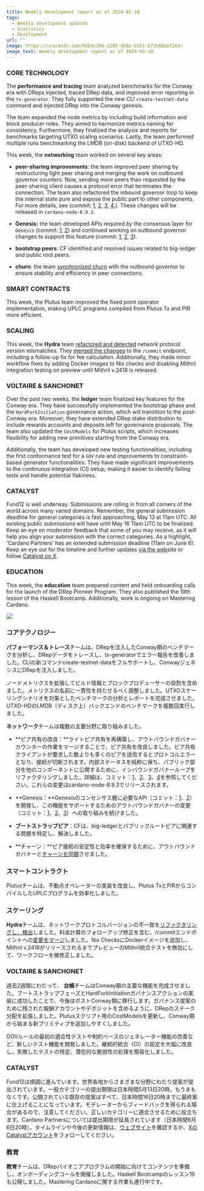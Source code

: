 ```yaml
---
title: Weekly development report as of 2024-05-10
tags:
  - Weekly development updates
  - Statistics
  - Development
url: ""
image: https://ucarecdn.com/65b4c30e-2285-420e-b151-b73e68def26d/
image_text: Weekly development report as of 2024-05-10
---
```


### CORE TECHNOLOGY

The **performance and tracing** team analyzed benchmarks for the Conway era with DReps injected, traced DRep data, and improved error reporting in the `tx-generator`. They fully supported the new CLI `create-testnet-data` command and injected DRep into the Conway genesis. 

The team expanded the node metrics by including build information and block producer roles. They aimed to harmonize metrics naming for consistency. Furthermore, they finalized the analysis and reports for benchmarks targeting UTXO scaling scenarios. Lastly, the team performed multiple runs benchmarking the LMDB (on-disk) backend of UTXO-HD.

This week, the **networking** team worked on several key areas:

*   **peer-sharing improvements**: the team improved peer sharing by restructuring light peer sharing and merging the work on outbound governor counters. Now, sending more peers than requested by the peer-sharing client causes a protocol error that terminates the connection. The team also refactored the inbound governor loop to keep the internal state pure and expose the public part to other components. For more details, see (commit: [1](https://github.com/IntersectMBO/ouroboros-network/pull/4869), [2](https://github.com/IntersectMBO/ouroboros-network/issues/4845), [3](https://github.com/IntersectMBO/ouroboros-network/pull/4861), [4](https://github.com/IntersectMBO/ouroboros-network/pull/4871),). These changes will be released in `cardano-node-8.9.3`.
    
*   **Genesis:** the team developed APIs required by the consensus layer for `Genesis` (commit: [1](https://github.com/IntersectMBO/ouroboros-network/issues/4815), [2](https://github.com/IntersectMBO/ouroboros-network/issues/4846)) and continued working on outbound governor changes to support this feature (commit: [1](https://github.com/IntersectMBO/ouroboros-network/pull/3396), [2](https://github.com/IntersectMBO/ouroboros-network/pull/4813), [3](https://github.com/IntersectMBO/ouroboros-network/pull/4849)).
    
*   **bootstrap peers**: CF identified and resolved issues related to big-ledger and public root peers.
    
*   **churn**: the team [synchronized churn](https://github.com/IntersectMBO/ouroboros-network/issues/4617) with the outbound governor to ensure stability and efficiency in peer connections.
    

### SMART CONTRACTS

This week, the Plutus team improved the fixed point operator implementation, making UPLC programs compiled from Plutus Tx and PIR more efficient.

### SCALING

This week, the **Hydra** team [refactored and detected](https://github.com/input-output-hk/hydra/pull/1381) network protocol version mismatches. They [merged the changes](https://github.com/input-output-hk/hydra/issues/1350) to the `/commit` endpoint, including a follow-up fix for fee calculation. Additionally, they made minor workflow fixes by adding Docker images to Nix checks and disabling Mithril integration testing on preview until Mithril v.2418 is released.

### VOLTAIRE & SANCHONET

Over the past two weeks, the **ledger** team finalized key features for the Conway era. They have successfully implemented the bootstrap phase and the `HardForkInitiation` governance action, which will transition to the post-Conway era. Moreover, they have extended DRep stake distribution to include rewards accounts and deposits left for governance proposals. The team also updated the `CostModels` for Plutus scripts, which increases flexibility for adding new primitives starting from the Conway era.

Additionally, the team has developed new testing functionalities, including the first conformance test for a `GOV` rule and improvements to constraint-based generator functionalities. They have made significant improvements to the continuous integration (CI) setup, making it easier to identify failing tests and handle potential flakiness.

### CATALYST

Fund12 is well underway. Submissions are rolling in from all corners of the world across many varied domains. Remember, the general submission deadline for general categories is fast approaching, May 13 at 11am UTC. All existing public submissions will have until May 16 11am UTC to be finalized. Keep an eye on moderator feedback that some of you may receive, as it will help you align your submission with the correct categories. As a highlight, 'Cardano Partners' has an extended submission deadline (11am on June 6). Keep an eye out for the timeline and further updates [via the web](https://projectcatalyst.io/funds/12)site or follow [Catalyst on X](https://twitter.com/Catalyst_onX). 

### EDUCATION

This week, the **education** team prepared content and held onboarding calls for the launch of the DRep Pioneer Program. They also published the 19th lesson of the Haskell Bootcamp. Additionally, work is ongoing on Mastering Cardano.  
  
![](https://ucarecdn.com/cac5f702-7da3-4f09-9e47-afeb7546b969/-/preview/-/format/auto/-/quality/smart/)

### コアテクノロジー

**パフォーマンス＆トレース**チームは、DRepを注入したConway期のベンチマークを分析し、DRepデータをトレースし、tx-generatorでエラー報告を改善しました。CLIの新コマンドcreate-testnet-dataをフルサポートし、ConwayジェネシスにDRepを注入しました。 

ノードメトリクスを拡張してビルド情報とブロックプロデューサーの役割を含めました。メトリクスの名前に一貫性を持たせるべく調整しました。UTXOスケーリングシナリオを対象としたベンチマークの分析とレポートを完成させました。UTXO-HDのLMDB（ディスク上）バックエンドのベンチマークを複数回実行しました。

**ネットワーク**チームは複数の主要分野に取り組みました。

*   **ピア共有の改良：**ライトピア共有を再構築し、アウトバウンドガバナーカウンターの作業をマージすることで、ピア共有を改良しました。ピア共有クライアントが要求した数よりも多くのピアを送信するとプロトコルエラーとなり、接続が切断されます。内部ステータスを純粋に保ち、パブリック部分を他のコンポーネントに公開するために、インバウンドガバナーループをリファクタリングしました。詳細は、コミット：[1](https://github.com/IntersectMBO/ouroboros-network/pull/4869)、[2](https://github.com/IntersectMBO/ouroboros-network/issues/4845)、[3](https://github.com/IntersectMBO/ouroboros-network/pull/4861)、[4](https://github.com/IntersectMBO/ouroboros-network/pull/4871)を参照してください。これらの変更はcardano-node-8.9.3でリリースされます。
    
*   **Genesis：**Genesisのコンセンサス層に必要なAPI（コミット：[1](https://github.com/IntersectMBO/ouroboros-network/issues/4815)、[2](https://github.com/IntersectMBO/ouroboros-network/issues/4846)）を開発し、この機能をサポートするためのアウトバウンドガバナーの変更（コミット：[1](https://github.com/IntersectMBO/ouroboros-network/pull/3396)、[2](https://github.com/IntersectMBO/ouroboros-network/pull/4813)、[3](https://github.com/IntersectMBO/ouroboros-network/pull/4849)）への取り組みを続けました。
    
*   **ブートストラップピア**：CFは、big-ledgerとパブリックルートピアに関連する問題を特定し、解決しました。
    
*   **チャーン：**ピア接続の安定性と効率を確保するために、アウトバウンドガバナーと[チャーンを同期](https://github.com/IntersectMBO/ouroboros-network/issues/4617)させました。  
    

### スマートコントラクト

Plutusチームは、不動点オペレーターの実装を改良し、Plutus TxとPIRからコンパイルしたUPLCプログラムを効率化しました。

### スケーリング

**Hydra**チームは、ネットワークプロトコルバージョンの不一致を[リファクタリングし、検出](https://github.com/input-output-hk/hydra/pull/1381)しました。料金計算のフォローアップ修正を含む、/commitエンドポイントへの[変更をマージ](https://github.com/input-output-hk/hydra/issues/1350)しました。Nix ChecksにDockerイメージを追加し、Mithril v.2418がリリースされるまでプレビューのMithril統合テストを無効にして、ワークフローを微修正しました。

### VOLTAIRE & SANCHONET

過去2週間にわたって、 **台帳**チームはConway期の主要な機能を完成させました。ブートストラップフェーズとHardForkInitiationガバナンスアクションの実装に成功したことで、今後はポストConway期に移行します。ガバナンス提案のために残された報酬アカウントやデポジットを含めるように、DRepのステーク分配を拡張しました。Plutusスクリプト用のCostModelsを更新し、Conway期から始まる新プリミティブを追加しやすくしました。

GOVルールの最初の適合性テストや制約ベースのジェネレーター機能の改善など、新しいテスト機能を開発しました。継続的統合（CI）の設定を大幅に改良し、失敗したテストの特定、潜在的な脆弱性の処理を簡易化しました。

### CATALYST

Fund12は順調に進んでいます。世界各地からさまざまな分野にわたり提案が提出されています。一般カテゴリーの提出期限は日本時間5月13日20時。もうまもなくです。公開されている既存の提案はすべて、日本時間16日20時までに最終案に仕上げることになっています。モデレーターからフィードバックを得られる場合があるので、注意してください。正しいカテゴリーに適合させるために役立ちます。Cardano Partnersについては提出期限が延長されています（日本時間6月6日20時）。タイムラインや今後の更新情報は、[ウェブサイト](https://projectcatalyst.io/funds/12)を確認するか、[XのCatalystアカウント](https://twitter.com/Catalyst_onX)をフォローしてください。 

### 教育

**教育**チームは、DRepパイオニアプログラムの開始に向けてコンテンツを準備し、オンボーディングコールを開催しました。Haskell Bootcampのレッスン19も公開しました。Mastering Cardanoに関する作業も進行中です。
